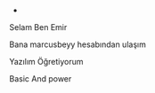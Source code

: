 
-

Selam Ben Emir

Bana marcusbeyy hesabından ulaşım

Yazılım Öğretiyorum

Basic And power



<!---
Mir33val/Mir33val is a ✨ special ✨ repository because its `README.md` (this file) appears on your GitHub profile.
You can click the Preview link to take a look at your changes.
--->
